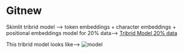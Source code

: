 # Gitnew
Skimlit tribrid model --> token embeddings + character embeddings + positional embeddings model for 20% data--> [Tribrid Model 20% data](https://drive.google.com/drive/folders/10KZe5gTz5bVZ68YyIQcIwWLTZBYleaD_?usp=drive_link)

This tribrid model looks like--> ![model](https://github.com/garvit088/Gitnew/assets/97309123/830cdff7-b509-4ea1-b2dd-347ce6bbf335)
